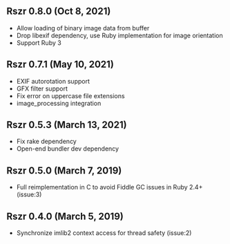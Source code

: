 ## Rszr 0.8.0 (Oct 8, 2021)

* Allow loading of binary image data from buffer
* Drop libexif dependency, use Ruby implementation for image orientation
* Support Ruby 3

## Rszr 0.7.1 (May 10, 2021)

* EXIF autorotation support
* GFX filter support
* Fix error on uppercase file extensions
* image_processing integration


## Rszr 0.5.3 (March 13, 2021)

* Fix rake dependency
* Open-end bundler dev dependency


## Rszr 0.5.0 (March 7, 2019)

*   Full reimplementation in C to avoid Fiddle GC issues in Ruby 2.4+ (issue:3)


## Rszr 0.4.0 (March 5, 2019)

*   Synchronize imlib2 context access for thread safety (issue:2)

